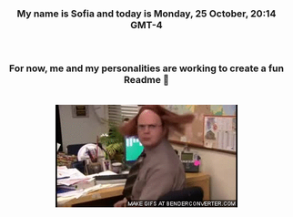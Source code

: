 


<div align="center">
<h3 >My name is Sofia and today is Monday, 25 October, 20:14 GMT-4</h3><br>
<h3 >For now, me and my personalities are working to create a fun Readme 👋
</h3><br>
<img src='img/dwight.gif' alt='working...'/>
</div>
